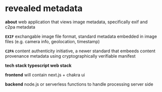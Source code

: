 # revealed metadata

**about**  web application that views image metadata, specifically exif and c2pa metadata

**`EXIF`**  exchangable image file format, standard metadata embedded in image files (e.g. camera info, geolocation, timestamp)

**`C2PA`**  content authenticity initiative, a newer standard that embeeds content provenance metadata using cryptographically verifiable manifest

**tech stack typescript web stack**

**frontend** will contain next.js + chakra ui

**backend** node.js or serverless functions to handle processing server side

